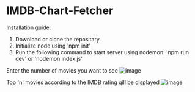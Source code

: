 # IMDB-Chart-Fetcher

Installation guide:
1. Download or clone the repositary.
2. Initialize node using 'npm init'
3. Run the following command to start server using nodemon: 'npm run dev' or 'nodemon index.js'


Enter the number of movies you want to see
![image](https://user-images.githubusercontent.com/79535235/170857589-d1ec33e2-917d-44d3-9fee-bcd9dde48a1e.png)


Top 'n' movies according to the IMDB rating qill be displayed
![image](https://user-images.githubusercontent.com/79535235/170857606-7c5c3bea-6181-48be-92cb-bce00811c1a0.png)
